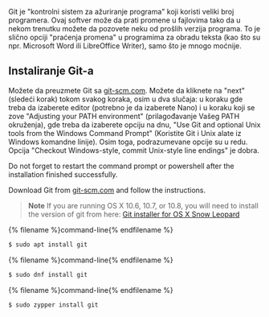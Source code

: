 Git je "kontrolni sistem za ažuriranje programa" koji koristi veliki broj programera. Ovaj softver može da prati promene u fajlovima tako da u nekom trenutku možete da pozovete neku od prošlih verzija programa. To je slično opciji "praćenja promena" u programima za obradu teksta (kao što su npr. Microsoft Word ili LibreOffice Writer), samo što je mnogo moćnije.

## Instaliranje Git-a

<!--sec data-title="Installing Git: Windows" data-id="git_install_windows"
data-collapse=true ces-->

Možete da preuzmete Git sa [git-scm.com](https://git-scm.com/). Možete da kliknete na "next" (sledeći korak) tokom svakog koraka, osim u dva slučaja: u koraku gde treba da izaberete editor (potrebno je da izaberete Nano) i u koraku koji se zove "Adjusting your PATH environment" (prilagođavanje Vašeg PATH okruženja), gde treba da izaberete opciju na dnu, "Use Git and optional Unix tools from the Windows Command Prompt" (Koristite Git i Unix alate iz Windows komandne linije). Osim toga, podrazumevane opcije su u redu. Opcija "Checkout Windows-style, commit Unix-style line endings" je dobra.

Do not forget to restart the command prompt or powershell after the installation finished successfully. <!--endsec-->

<!--sec data-title="Installing Git: OS X" data-id="git_install_OSX"
data-collapse=true ces-->

Download Git from [git-scm.com](https://git-scm.com/) and follow the instructions.

> **Note** If you are running OS X 10.6, 10.7, or 10.8, you will need to install the version of git from here: [Git installer for OS X Snow Leopard](https://sourceforge.net/projects/git-osx-installer/files/git-2.3.5-intel-universal-snow-leopard.dmg/download)

<!--endsec-->

<!--sec data-title="Installing Git: Debian or Ubuntu" data-id="git_install_debian_ubuntu"
data-collapse=true ces-->

{% filename %}command-line{% endfilename %}

```bash
$ sudo apt install git
```

<!--endsec-->

<!--sec data-title="Installing Git: Fedora" data-id="git_install_fedora"
data-collapse=true ces-->

{% filename %}command-line{% endfilename %}

```bash
$ sudo dnf install git
```

<!--endsec-->

<!--sec data-title="Installing Git: openSUSE" data-id="git_install_openSUSE"
data-collapse=true ces-->

{% filename %}command-line{% endfilename %}

```bash
$ sudo zypper install git
```

<!--endsec-->